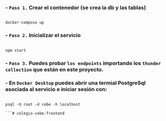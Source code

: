 ### - `Paso 1.` Crear el contenedor (se crea la db y las tablas)
```

docker-compose up

```

### - `Paso 2.` Inicializar el servicio
```

npm start

```

### - `Paso 3.` Puedes probar `los endpoints` importando los `thunder collection` que están en este proyecto.

### - En `Docker Desktop` puedes abrir una termial PostgreSql asociada al servicio e iniciar sesión con:
```

psql -U root -d cebe -h localhost

```#   c o l e g i o - c e b e - f r o n t e n d  
 